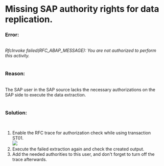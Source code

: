 # Missing SAP authority rights for data replication.

<!--html--><h3>Error:</h3><div style="font-size: 14px;"><br>
</div>
<div><i>RfcInvoke failed(RFC_ABAP_MESSAGE): You are not authorized to perform this activity.</i><br></div>
<div style="font-size: 14px;"><br>
</div><h3>Reason:</h3><div style="font-size: 14px;"><br>
</div>
<div style="font-size: 14px;">The SAP user in the SAP source lacks the necessary authorizations on the SAP side to execute the data extraction.</div>
<div style="font-size: 14px;"><br>
</div><h3>Solution:</h3><div><br></div><div><ol><li>Enable the RFC trace for authorization check while using transaction ST01.&nbsp;<br><img src="https://support.theobald-software.com/helpdesk/File/Get/88695" class="resizable" style="max-width: 100%;"><br></li><li><span style="font-size: 14px;">Execute the failed extraction again and check the created output.&nbsp;</span></li><li><span style="font-size: 14px;">Add the needed authorities to this user, and don't forget to turn off the trace afterwards.</span><br></li></ol></div>